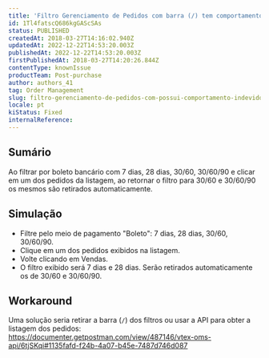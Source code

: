 ```yaml
---
title: 'Filtro Gerenciamento de Pedidos com barra (/) tem comportamento indevido'
id: 1Tl4fatscQ686kgGAScSAs
status: PUBLISHED
createdAt: 2018-03-27T14:16:02.940Z
updatedAt: 2022-12-22T14:53:20.003Z
publishedAt: 2022-12-22T14:53:20.003Z
firstPublishedAt: 2018-03-27T14:20:26.844Z
contentType: knownIssue
productTeam: Post-purchase
author: authors_41
tag: Order Management
slug: filtro-gerenciamento-de-pedidos-com-possui-comportamento-indevido
locale: pt
kiStatus: Fixed
internalReference: 
---
```


## Sumário

Ao filtrar por boleto bancário com 7 dias, 28 dias, 30/60, 30/60/90 e clicar em um dos pedidos da listagem, ao retornar o filtro para 30/60 e 30/60/90 os mesmos são retirados automaticamente.

## Simulação

- Filtre pelo meio de pagamento "Boleto": 7 dias, 28 dias, 30/60, 30/60/90.
- Clique em um dos pedidos exibidos na listagem.
- Volte clicando em Vendas.
- O filtro exibido será  7 dias e 28 dias. Serão retirados automaticamente os de 30/60  e 30/60/90.

## Workaround

Uma solução seria retirar a barra (`/`) dos filtros ou usar a API para obter a listagem dos pedidos:
https://documenter.getpostman.com/view/487146/vtex-oms-api/6tjSKqi#1135fafd-f24b-4a07-b45e-7487d746d087

